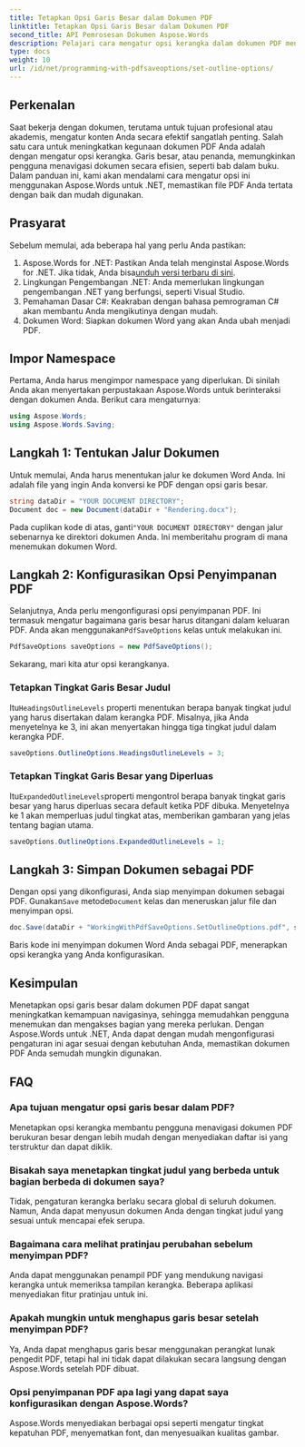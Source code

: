 ```yaml
---
title: Tetapkan Opsi Garis Besar dalam Dokumen PDF
linktitle: Tetapkan Opsi Garis Besar dalam Dokumen PDF
second_title: API Pemrosesan Dokumen Aspose.Words
description: Pelajari cara mengatur opsi kerangka dalam dokumen PDF menggunakan Aspose.Words untuk .NET. Tingkatkan navigasi PDF dengan mengonfigurasi tingkat judul dan garis besar yang diperluas.
type: docs
weight: 10
url: /id/net/programming-with-pdfsaveoptions/set-outline-options/
---
```

## Perkenalan

Saat bekerja dengan dokumen, terutama untuk tujuan profesional atau akademis, mengatur konten Anda secara efektif sangatlah penting. Salah satu cara untuk meningkatkan kegunaan dokumen PDF Anda adalah dengan mengatur opsi kerangka. Garis besar, atau penanda, memungkinkan pengguna menavigasi dokumen secara efisien, seperti bab dalam buku. Dalam panduan ini, kami akan mendalami cara mengatur opsi ini menggunakan Aspose.Words untuk .NET, memastikan file PDF Anda tertata dengan baik dan mudah digunakan.

## Prasyarat

Sebelum memulai, ada beberapa hal yang perlu Anda pastikan:

1.  Aspose.Words for .NET: Pastikan Anda telah menginstal Aspose.Words for .NET. Jika tidak, Anda bisa[unduh versi terbaru di sini](https://releases.aspose.com/words/net/).
2. Lingkungan Pengembangan .NET: Anda memerlukan lingkungan pengembangan .NET yang berfungsi, seperti Visual Studio.
3. Pemahaman Dasar C#: Keakraban dengan bahasa pemrograman C# akan membantu Anda mengikutinya dengan mudah.
4. Dokumen Word: Siapkan dokumen Word yang akan Anda ubah menjadi PDF.

## Impor Namespace

Pertama, Anda harus mengimpor namespace yang diperlukan. Di sinilah Anda akan menyertakan perpustakaan Aspose.Words untuk berinteraksi dengan dokumen Anda. Berikut cara mengaturnya:

```csharp
using Aspose.Words;
using Aspose.Words.Saving;
```

## Langkah 1: Tentukan Jalur Dokumen

Untuk memulai, Anda harus menentukan jalur ke dokumen Word Anda. Ini adalah file yang ingin Anda konversi ke PDF dengan opsi garis besar. 

```csharp
string dataDir = "YOUR DOCUMENT DIRECTORY";
Document doc = new Document(dataDir + "Rendering.docx");
```

 Pada cuplikan kode di atas, ganti`"YOUR DOCUMENT DIRECTORY"` dengan jalur sebenarnya ke direktori dokumen Anda. Ini memberitahu program di mana menemukan dokumen Word.

## Langkah 2: Konfigurasikan Opsi Penyimpanan PDF

 Selanjutnya, Anda perlu mengonfigurasi opsi penyimpanan PDF. Ini termasuk mengatur bagaimana garis besar harus ditangani dalam keluaran PDF. Anda akan menggunakan`PdfSaveOptions` kelas untuk melakukan ini.

```csharp
PdfSaveOptions saveOptions = new PdfSaveOptions();
```

Sekarang, mari kita atur opsi kerangkanya. 

### Tetapkan Tingkat Garis Besar Judul

 Itu`HeadingsOutlineLevels` properti menentukan berapa banyak tingkat judul yang harus disertakan dalam kerangka PDF. Misalnya, jika Anda menyetelnya ke 3, ini akan menyertakan hingga tiga tingkat judul dalam kerangka PDF.

```csharp
saveOptions.OutlineOptions.HeadingsOutlineLevels = 3;
```

### Tetapkan Tingkat Garis Besar yang Diperluas

 Itu`ExpandedOutlineLevels`properti mengontrol berapa banyak tingkat garis besar yang harus diperluas secara default ketika PDF dibuka. Menyetelnya ke 1 akan memperluas judul tingkat atas, memberikan gambaran yang jelas tentang bagian utama.

```csharp
saveOptions.OutlineOptions.ExpandedOutlineLevels = 1;
```

## Langkah 3: Simpan Dokumen sebagai PDF

 Dengan opsi yang dikonfigurasi, Anda siap menyimpan dokumen sebagai PDF. Gunakan`Save` metode`Document` kelas dan meneruskan jalur file dan menyimpan opsi.

```csharp
doc.Save(dataDir + "WorkingWithPdfSaveOptions.SetOutlineOptions.pdf", saveOptions);
```

Baris kode ini menyimpan dokumen Word Anda sebagai PDF, menerapkan opsi kerangka yang Anda konfigurasikan. 

## Kesimpulan

Menetapkan opsi garis besar dalam dokumen PDF dapat sangat meningkatkan kemampuan navigasinya, sehingga memudahkan pengguna menemukan dan mengakses bagian yang mereka perlukan. Dengan Aspose.Words untuk .NET, Anda dapat dengan mudah mengonfigurasi pengaturan ini agar sesuai dengan kebutuhan Anda, memastikan dokumen PDF Anda semudah mungkin digunakan.

## FAQ

### Apa tujuan mengatur opsi garis besar dalam PDF?

Menetapkan opsi kerangka membantu pengguna menavigasi dokumen PDF berukuran besar dengan lebih mudah dengan menyediakan daftar isi yang terstruktur dan dapat diklik.

### Bisakah saya menetapkan tingkat judul yang berbeda untuk bagian berbeda di dokumen saya?

Tidak, pengaturan kerangka berlaku secara global di seluruh dokumen. Namun, Anda dapat menyusun dokumen Anda dengan tingkat judul yang sesuai untuk mencapai efek serupa.

### Bagaimana cara melihat pratinjau perubahan sebelum menyimpan PDF?

Anda dapat menggunakan penampil PDF yang mendukung navigasi kerangka untuk memeriksa tampilan kerangka. Beberapa aplikasi menyediakan fitur pratinjau untuk ini.

### Apakah mungkin untuk menghapus garis besar setelah menyimpan PDF?

Ya, Anda dapat menghapus garis besar menggunakan perangkat lunak pengedit PDF, tetapi hal ini tidak dapat dilakukan secara langsung dengan Aspose.Words setelah PDF dibuat.

### Opsi penyimpanan PDF apa lagi yang dapat saya konfigurasikan dengan Aspose.Words?

Aspose.Words menyediakan berbagai opsi seperti mengatur tingkat kepatuhan PDF, menyematkan font, dan menyesuaikan kualitas gambar.